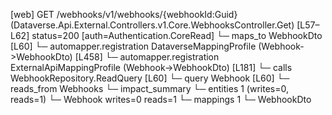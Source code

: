 [web] GET /webhooks/v1/webhooks/{webhookId:Guid}  (Dataverse.Api.External.Controllers.v1.Core.WebhooksController.Get)  [L57–L62] status=200 [auth=Authentication.CoreRead]
  └─ maps_to WebhookDto [L60]
    └─ automapper.registration DataverseMappingProfile (Webhook->WebhookDto) [L458]
    └─ automapper.registration ExternalApiMappingProfile (Webhook->WebhookDto) [L181]
  └─ calls WebhookRepository.ReadQuery [L60]
  └─ query Webhook [L60]
    └─ reads_from Webhooks
  └─ impact_summary
    └─ entities 1 (writes=0, reads=1)
      └─ Webhook writes=0 reads=1
    └─ mappings 1
      └─ WebhookDto

